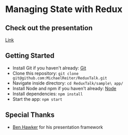 # Managing State with Redux

## Check out the presentation

[Link](https://michaelreiter.github.io/ReduxTalk/)

## Getting Started

* Install Git if you haven't already: [Git](https://git-scm.com/book/en/v2/Getting-Started-Installing-Git)
* Clone this repository: `git clone git@github.com:MichaelReiter/ReduxTalk.git`
* Navigate inside directory: `cd ReduxTalk/sample\ app/`
* Install Node and npm if you haven't already: [Node](https://nodejs.org/en/)
* Install dependencies: `npm install`
* Start the app: `npm start`

## Special Thanks

* [Ben Hawker](https://github.com/hwkr) for his presentation framework
